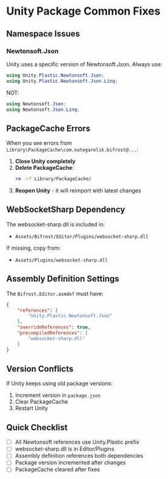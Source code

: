 # Unity Package Common Fixes

## Namespace Issues

### Newtonsoft.Json
Unity uses a specific version of Newtonsoft.Json. Always use:
```csharp
using Unity.Plastic.Newtonsoft.Json;
using Unity.Plastic.Newtonsoft.Json.Linq;
```

NOT:
```csharp
using Newtonsoft.Json;
using Newtonsoft.Json.Linq;
```

## PackageCache Errors

When you see errors from `Library\PackageCache\com.nategarelik.bifrost@...`:

1. **Close Unity completely**
2. **Delete PackageCache**:
   ```bash
   rm -rf Library/PackageCache/
   ```
3. **Reopen Unity** - it will reimport with latest changes

## WebSocketSharp Dependency

The websocket-sharp.dll is included in:
- `Assets/Bifrost/Editor/Plugins/websocket-sharp.dll`

If missing, copy from:
- `Assets/Plugins/websocket-sharp.dll`

## Assembly Definition Settings

The `Bifrost.Editor.asmdef` must have:
```json
{
    "references": [
        "Unity.Plastic.Newtonsoft.Json"
    ],
    "overrideReferences": true,
    "precompiledReferences": [
        "websocket-sharp.dll"
    ]
}
```

## Version Conflicts

If Unity keeps using old package versions:
1. Increment version in `package.json`
2. Clear PackageCache
3. Restart Unity

## Quick Checklist

- [ ] All Newtonsoft references use Unity.Plastic prefix
- [ ] websocket-sharp.dll is in Editor/Plugins
- [ ] Assembly definition references both dependencies
- [ ] Package version incremented after changes
- [ ] PackageCache cleared after fixes
